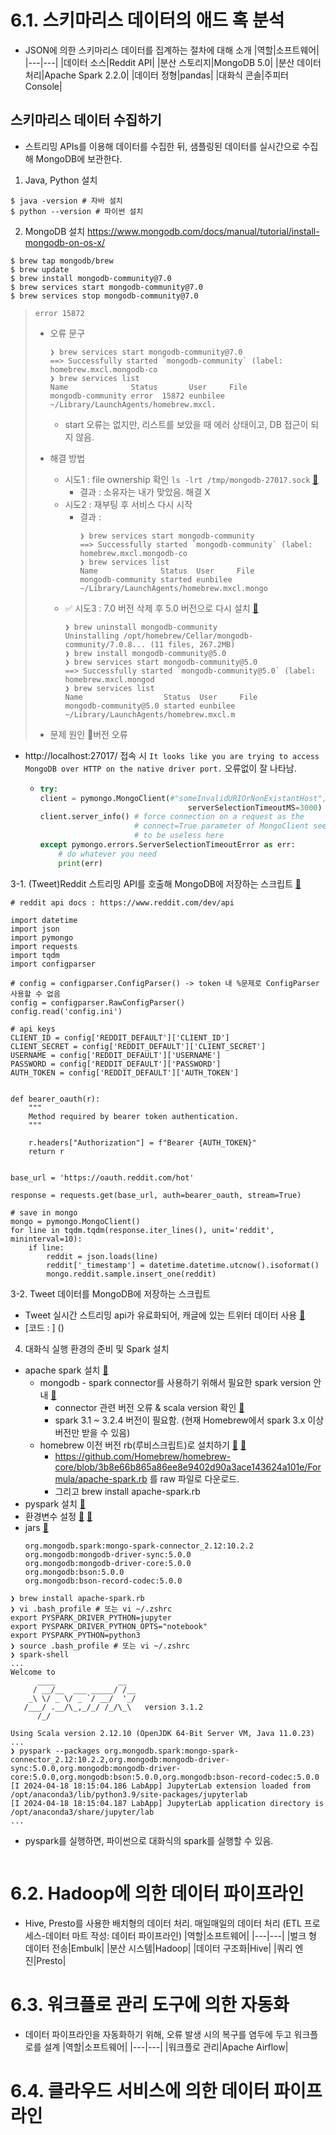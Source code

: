 # 6.1. 스키마리스 데이터의 애드 혹 분석
- JSON에 의한 스키마리스 데이터를 집계하는 절차에 대해 소개
  |역할|소프트웨어|
  |---|---|
  |데이터 소스|Reddit API|
  |분산 스토리지|MongoDB 5.0|
  |분산 데이터 처리|Apache Spark 2.2.0|
  |데이터 정형|pandas|
  |대화식 콘솔|주피터 Console|

## 스키마리스 데이터 수집하기
- 스트리밍 APIs를 이용해 데이터를 수집한 뒤, 샘플링된 데이터를 실시간으로 수집해 MongoDB에 보관한다.

1. Java, Python 설치
```
$ java -version # 자바 설치
$ python --version # 파이썬 설치
```

2. MongoDB 설치
https://www.mongodb.com/docs/manual/tutorial/install-mongodb-on-os-x/
```
$ brew tap mongodb/brew
$ brew update
$ brew install mongodb-community@7.0
$ brew services start mongodb-community@7.0
$ brew services stop mongodb-community@7.0
```

> `error 15872`
> - 오류 문구
>   ```
>   ❯ brew services start mongodb-community@7.0
>   ==> Successfully started `mongodb-community` (label: homebrew.mxcl.mongodb-co
>   ❯ brew services list
>   Name              Status       User     File
>   mongodb-community error  15872 eunbilee ~/Library/LaunchAgents/homebrew.mxcl.
>   ```
>   + start 오류는 없지만, 리스트를 보았을 때 에러 상태이고, DB 접근이 되지 않음.
> - 해결 방법
>   + 시도1 : file ownership 확인 `ls -lrt /tmp/mongodb-27017.sock` [🔗](https://www.mongodb.com/community/forums/t/unable-to-start-mongo-instance-on-mac-os-monterrey-12-6-using-homebrew/186682/2)
>     * 결과 : 소유자는 내가 맞았음. 해결 X
>   + 시도2 : 재부팅 후 서비스 다시 시작
>     * 결과 :
>       ```
>       ❯ brew services start mongodb-community
>       ==> Successfully started `mongodb-community` (label: homebrew.mxcl.mongodb-co
>       ❯ brew services list
>       Name              Status  User     File
>       mongodb-community started eunbilee ~/Library/LaunchAgents/homebrew.mxcl.mongo
>       ```
>   + ✅ 시도3 : 7.0 버전 삭제 후 5.0 버전으로 다시 설치 [🔗](https://choboit.tistory.com/m/95)
>     ```
>     ❯ brew uninstall mongodb-community
>     Uninstalling /opt/homebrew/Cellar/mongodb-community/7.0.8... (11 files, 267.2MB)
>     ❯ brew install mongodb-community@5.0
>     ❯ brew services start mongodb-community@5.0
>     ==> Successfully started `mongodb-community@5.0` (label: homebrew.mxcl.mongod
>     ❯ brew services list
>     Name                  Status  User     File
>     mongodb-community@5.0 started eunbilee ~/Library/LaunchAgents/homebrew.mxcl.m
>     ```
>     
> - 문제 원인
>   버전 오류

- http://localhost:27017/ 접속 시 `It looks like you are trying to access MongoDB over HTTP on the native driver port.` 오류없이 잘 나타남.
  + ```python
    try:
    client = pymongo.MongoClient(#"someInvalidURIOrNonExistantHost",
                                     serverSelectionTimeoutMS=3000)
    client.server_info() # force connection on a request as the
                         # connect=True parameter of MongoClient seems
                         # to be useless here 
    except pymongo.errors.ServerSelectionTimeoutError as err:
        # do whatever you need
        print(err)
    ```


3-1. (Tweet)Reddit 스트리밍 API를 호출해 MongoDB에 저장하는 스크립트 [🔗 ](https://seungyeup.github.io/posts/big-data-chapt6/)
```
# reddit api docs : https://www.reddit.com/dev/api

import datetime
import json
import pymongo
import requests
import tqdm
import configparser

# config = configparser.ConfigParser() -> token 내 %문제로 ConfigParser 사용할 수 없음
config = configparser.RawConfigParser()
config.read('config.ini')

# api keys
CLIENT_ID = config['REDDIT_DEFAULT']['CLIENT_ID']
CLIENT_SECRET = config['REDDIT_DEFAULT']['CLIENT_SECRET']
USERNAME = config['REDDIT_DEFAULT']['USERNAME']
PASSWORD = config['REDDIT_DEFAULT']['PASSWORD']
AUTH_TOKEN = config['REDDIT_DEFAULT']['AUTH_TOKEN']


def bearer_oauth(r):
    """
    Method required by bearer token authentication.
    """

    r.headers["Authorization"] = f"Bearer {AUTH_TOKEN}"
    return r


base_url = 'https://oauth.reddit.com/hot'

response = requests.get(base_url, auth=bearer_oauth, stream=True)

# save in mongo
mongo = pymongo.MongoClient()
for line in tqdm.tqdm(response.iter_lines(), unit='reddit', mininterval=10):
    if line:
        reddit = json.loads(line)
        reddit['_timestamp'] = datetime.datetime.utcnow().isoformat()
        mongo.reddit.sample.insert_one(reddit)
```

3-2. Tweet 데이터를 MongoDB에 저장하는 스크립트
- Tweet 실시간 스트리밍 api가 유료화되어, 캐글에 있는 트위터 데이터 사용 [🔗](https://www.kaggle.com/datasets/gpreda/covid19-tweets)
- [코드 : ] ()

4. 대화식 실행 환경의 준비 및 Spark 설치

- apache spark 설치 [🔗]()
  + mongodb - spark connector를 사용하기 위해서 필요한 spark version 안내 [🔗](https://www.mongodb.com/docs/spark-connector/current/)
    * connector 관련 버전 오류 & scala version 확인 [🔗](https://stackoverflow.com/a/70269614)
    * spark 3.1 ~ 3.2.4 버전이 필요함. (현재 Homebrew에서 spark 3.x 이상 버전만 받을 수 있음)
  + homebrew 이전 버전 rb(루비스크립트)로 설치하기 [🔗](https://europani.github.io/etc/2022/09/28/003-brew-old-version.html) [🔗](https://stackoverflow.com/a/75540829)
    * https://github.com/Homebrew/homebrew-core/blob/3b8e66b865a86ee8e9402d90a3ace143624a101e/Formula/apache-spark.rb 를 raw 파일로 다운로드.
    * 그리고 brew install apache-spark.rb
- pyspark 설치 [🔗](https://blog.voidmainvoid.net/347)
- 환경변수 설정 [🔗](https://key4920.github.io/docs/bigdata_platform/ApacheSpark/spark_install/) [🔗](https://yjinaa.github.io/install-spark-on-m1/)
- jars [🔗](https://stackoverflow.com/questions/51434808/spark-submit-packages-vs-jars)
  ```
  org.mongodb.spark:mongo-spark-connector_2.12:10.2.2
  org.mongodb:mongodb-driver-sync:5.0.0
  org.mongodb:mongodb-driver-core:5.0.0
  org.mongodb:bson:5.0.0
  org.mongodb:bson-record-codec:5.0.0
  ```

```
❯ brew install apache-spark.rb
❯ vi .bash_profile # 또는 vi ~/.zshrc
export PYSPARK_DRIVER_PYTHON=jupyter
export PYSPARK_DRIVER_PYTHON_OPTS="notebook"
export PYSPARK_PYTHON=python3
❯ source .bash_profile # 또는 vi ~/.zshrc
❯ spark-shell
...
Welcome to
      ____              __
     / __/__  ___ _____/ /__
    _\ \/ _ \/ _ `/ __/  '_/
   /___/ .__/\_,_/_/ /_/\_\   version 3.1.2
      /_/

Using Scala version 2.12.10 (OpenJDK 64-Bit Server VM, Java 11.0.23)
...
❯ pyspark --packages org.mongodb.spark:mongo-spark-connector_2.12:10.2.2,org.mongodb:mongodb-driver-sync:5.0.0,org.mongodb:mongodb-driver-core:5.0.0,org.mongodb:bson:5.0.0,org.mongodb:bson-record-codec:5.0.0
[I 2024-04-18 18:15:04.186 LabApp] JupyterLab extension loaded from /opt/anaconda3/lib/python3.9/site-packages/jupyterlab
[I 2024-04-18 18:15:04.187 LabApp] JupyterLab application directory is /opt/anaconda3/share/jupyter/lab
...
```

- pyspark를 실행하면, 파이썬으로 대화식의 spark를 실행할 수 있음.

```

```


# 6.2. Hadoop에 의한 데이터 파이프라인
- Hive, Presto를 사용한 배치형의 데이터 처리. 매일매일의 데이터 처리 (ETL 프로세스-데이터 마트 작성: 데이터 파이프라인)
  |역할|소프트웨어|
  |---|---|
  |벌크 형 데이터 전송|Embulk|
  |분산 시스템|Hadoop|
  |데이터 구조화|Hive|
  |쿼리 엔진|Presto|



# 6.3. 워크플로 관리 도구에 의한 자동화
- 데이터 파이프라인을 자동화하기 위해, 오류 발생 시의 복구를 염두에 두고 워크플로를 설계
  |역할|소프트웨어|
  |---|---|
  |워크플로 관리|Apache Airflow|



# 6.4. 클라우드 서비스에 의한 데이터 파이프라인


